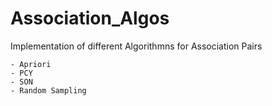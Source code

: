 # Association_Algos 

Implementation of different Algorithmns for Association Pairs
```
- Apriori
- PCY
- SON 
- Random Sampling
```
